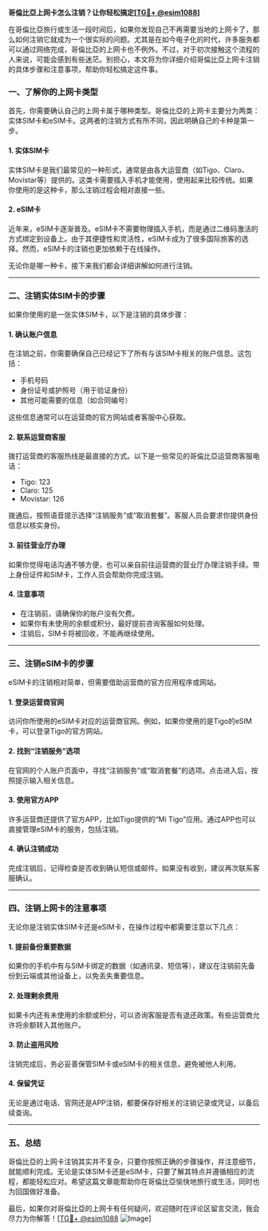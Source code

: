 **哥倫比亞上网卡怎么注销？让你轻松搞定[[TG💪+ @esim1088](https://t.me/s/esim1088)]**

在哥倫比亞旅行或生活一段时间后，如果你发现自己不再需要当地的上网卡了，那么如何注销它就成为一个很实际的问题。尤其是在如今电子化的时代，许多服务都可以通过网络完成，哥倫比亞的上网卡也不例外。不过，对于初次接触这个流程的人来说，可能会感到有些迷茫。别担心，本文将为你详细介绍哥倫比亞上网卡注销的具体步骤和注意事项，帮助你轻松搞定这件事。

### **一、了解你的上网卡类型**
首先，你需要确认自己的上网卡属于哪种类型。哥倫比亞的上网卡主要分为两类：实体SIM卡和eSIM卡。这两者的注销方式有所不同，因此明确自己的卡种是第一步。

#### **1. 实体SIM卡**
实体SIM卡是我们最常见的一种形式，通常是由各大运营商（如Tigo、Claro、Movistar等）提供的。这类卡需要插入手机才能使用，使用起来比较传统。如果你使用的是这种卡，那么注销过程会相对直接一些。

#### **2. eSIM卡**
近年来，eSIM卡逐渐普及。eSIM卡不需要物理插入手机，而是通过二维码激活的方式绑定到设备上。由于其便捷性和灵活性，eSIM卡成为了很多国际旅客的选择。然而，eSIM卡的注销也更加依赖于在线操作。

无论你是哪一种卡，接下来我们都会详细讲解如何进行注销。

---

### **二、注销实体SIM卡的步骤**

如果你使用的是一张实体SIM卡，以下是注销的具体步骤：

#### **1. 确认账户信息**
在注销之前，你需要确保自己已经记下了所有与该SIM卡相关的账户信息。这包括：
- 手机号码
- 身份证号或护照号（用于验证身份）
- 其他可能需要的信息（如合同编号）

这些信息通常可以在运营商的官方网站或者客服中心获取。

#### **2. 联系运营商客服**
拨打运营商的客服热线是最直接的方式。以下是一些常见的哥倫比亞运营商客服电话：
- Tigo: 123
- Claro: 125
- Movistar: 126

拨通后，按照语音提示选择“注销服务”或“取消套餐”。客服人员会要求你提供身份信息以核实身份。

#### **3. 前往营业厅办理**
如果你觉得电话沟通不够方便，也可以亲自前往运营商的营业厅办理注销手续。带上身份证件和SIM卡，工作人员会帮助你完成注销。

#### **4. 注意事项**
- 在注销前，请确保你的账户没有欠费。
- 如果你有未使用的余额或积分，最好提前咨询客服如何处理。
- 注销后，SIM卡将被回收，不能再继续使用。

---

### **三、注销eSIM卡的步骤**

eSIM卡的注销相对简单，但需要借助运营商的官方应用程序或网站。

#### **1. 登录运营商官网**
访问你所使用的eSIM卡对应的运营商官网。例如，如果你使用的是Tigo的eSIM卡，可以登录Tigo的官方网站。

#### **2. 找到“注销服务”选项**
在官网的个人账户页面中，寻找“注销服务”或“取消套餐”的选项。点击进入后，按照提示输入相关信息。

#### **3. 使用官方APP**
许多运营商还提供了官方APP，比如Tigo提供的“Mi Tigo”应用。通过APP也可以直接管理eSIM卡的服务，包括注销。

#### **4. 确认注销成功**
完成注销后，记得检查是否收到确认短信或邮件。如果没有收到，建议再次联系客服确认。

---

### **四、注销上网卡的注意事项**

无论你是注销实体SIM卡还是eSIM卡，在操作过程中都需要注意以下几点：

#### **1. 提前备份重要数据**
如果你的手机中有与SIM卡绑定的数据（如通讯录、短信等），建议在注销前先备份到云端或其他设备上，以免丢失重要信息。

#### **2. 处理剩余费用**
如果卡内还有未使用的余额或积分，可以咨询客服是否有退还政策。有些运营商允许将余额转入其他账户。

#### **3. 防止盗用风险**
注销完成后，务必妥善保管SIM卡或eSIM卡的相关信息，避免被他人利用。

#### **4. 保留凭证**
无论是通过电话、官网还是APP注销，都要保存好相关的注销记录或凭证，以备后续查询。

---

### **五、总结**
哥倫比亞的上网卡注销其实并不复杂，只要你按照正确的步骤操作，并注意细节，就能顺利完成。无论是实体SIM卡还是eSIM卡，只要了解其特点并遵循相应的流程，都能轻松应对。希望这篇文章能帮助你在哥倫比亞愉快地旅行或生活，同时也为回国做好准备。

最后，如果你对哥倫比亞的上网卡有任何疑问，欢迎随时在评论区留言交流，我会尽力为你解答！[[TG💪+ @esim1088](https://t.me/s/esim1088) ![Image](https://i.postimg.cc/4NQfJmqS/Snipaste-2025-05-13-00-14-12.png)]